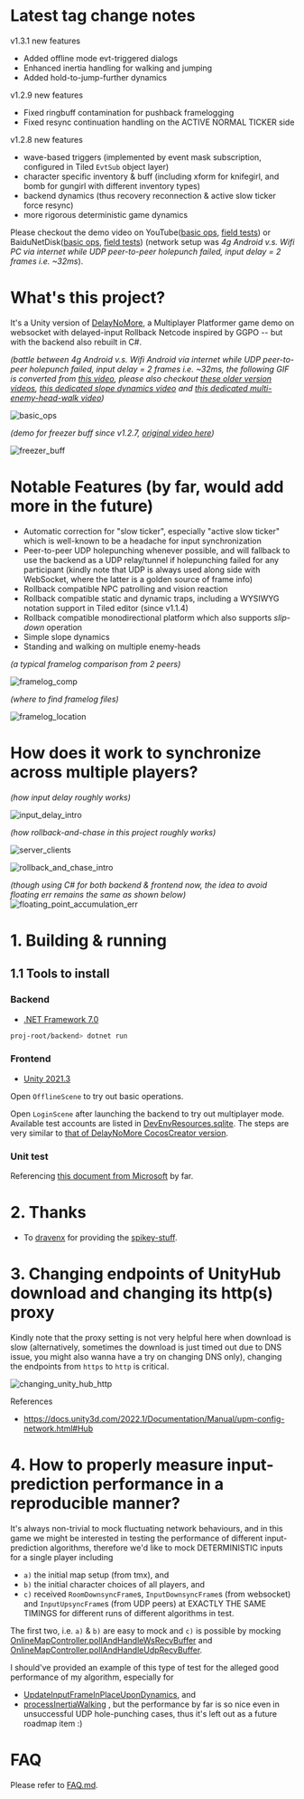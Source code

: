 # Latest tag change notes
v1.3.1 new features
- Added offline mode evt-triggered dialogs
- Enhanced inertia handling for walking and jumping
- Added hold-to-jump-further dynamics

v1.2.9 new features
- Fixed ringbuff contamination for pushback framelogging 
- Fixed resync continuation handling on the ACTIVE NORMAL TICKER side

v1.2.8 new features
- wave-based triggers (implemented by event mask subscription, configured in Tiled `EvtSub` object layer)
- character specific inventory & buff (including xform for knifegirl, and bomb for gungirl with different inventory types)
- backend dynamics (thus recovery reconnection & active slow ticker force resync) 
- more rigorous deterministic game dynamics

Please checkout the demo video on YouTube([basic ops](https://www.youtube.com/watch?v=gu_MfR2oWw0), [field tests](https://www.youtube.com/watch?v=le-gEMUMysM)) or BaiduNetDisk([basic ops](https://pan.baidu.com/s/1WPXsaxrkcQvZaQV0Kd75rg?pwd=vtzg), [field tests](https://pan.baidu.com/s/1WVDlJ1u40qctMFcdYuCw9g?pwd=nxa9)) (network setup was _4g Android v.s. Wifi PC via internet while UDP peer-to-peer holepunch failed, input delay = 2 frames i.e. ~32ms_).

# What's this project?
It's a Unity version of [DelayNoMore](https://github.com/genxium/DelayNoMore), a Multiplayer Platformer game demo on websocket with delayed-input Rollback Netcode inspired by GGPO -- but with the backend also rebuilt in C#.

_(battle between 4g Android v.s. Wifi Android via internet while UDP peer-to-peer holepunch failed, input delay = 2 frames i.e. ~32ms, the following GIF is converted from [this video](https://pan.baidu.com/s/1-VymVEIIFZ0W_9Uw5518Lw?pwd=l58c), please also checkout [these older version videos](https://pan.baidu.com/s/1Egq_vI7C9ANgiHO3vBGxcA?pwd=2m87), [this dedicated slope dynamics video](https://pan.baidu.com/s/1ANH2nlcT09mHFJcuvDPZlA?pwd=ycuk) and [this dedicated multi-enemy-head-walk video](https://pan.baidu.com/s/1A1u3d4G943FLmdOFAblTJw?pwd=gez7))_

![basic_ops](./charts/Merged_all_spedup.gif)

_(demo for freezer buff since v1.2.7, [original video here](https://pan.baidu.com/s/183s9_xt4gmlTXsdIOQCyDw?pwd=ayr6))_

![freezer_buff](./charts/Freezer_demo_deepcut_spedup.gif)

# Notable Features (by far, would add more in the future)
- Automatic correction for "slow ticker", especially "active slow ticker" which is well-known to be a headache for input synchronization
- Peer-to-peer UDP holepunching whenever possible, and will fallback to use the backend as a UDP relay/tunnel if holepunching failed for any participant (kindly note that UDP is always used along side with WebSocket, where the latter is a golden source of frame info)
- Rollback compatible NPC patrolling and vision reaction
- Rollback compatible static and dynamic traps, including a WYSIWYG notation support in Tiled editor (since v1.1.4)
- Rollback compatible monodirectional platform which also supports _slip-down_ operation
- Simple slope dynamics
- Standing and walking on multiple enemy-heads

_(a typical framelog comparison from 2 peers)_

![framelog_comp](./charts/TypicalFrameLogComparison.png)

_(where to find framelog files)_

![framelog_location](./charts/FrameLogLocations.png)

# How does it work to synchronize across multiple players?
_(how input delay roughly works)_

![input_delay_intro](./charts/InputDelayIntro.jpg)

_(how rollback-and-chase in this project roughly works)_

![server_clients](./charts/ServerClients.jpg)

![rollback_and_chase_intro](./charts/RollbackAndChase.jpg)

_(though using C# for both backend & frontend now, the idea to avoid floating err remains the same as shown below)_
![floating_point_accumulation_err](./charts/AvoidingFloatingPointAccumulationErr.jpg)

# 1. Building & running

## 1.1 Tools to install 
### Backend
- [.NET Framework 7.0](https://dotnet.microsoft.com/en-us/download/dotnet/7.0)
```bash
proj-root/backend> dotnet run
```

### Frontend
- [Unity 2021.3](https://unity.com/releases/editor/qa/lts-releases)

Open `OfflineScene` to try out basic operations.

Open `LoginScene` after launching the backend to try out multiplayer mode. Available test accounts are listed in [DevEnvResources.sqlite](./backend/DevEnvResources.sqlite). The steps are very similar to [that of DelayNoMore CocosCreator version](https://github.com/genxium/DelayNoMore#frontend-2).

### Unit test
Referencing [this document from Microsoft](https://learn.microsoft.com/en-us/dotnet/core/testing/unit-testing-with-dotnet-test) by far.

# 2. Thanks
- To [dravenx](https://opengameart.org/users/dravenx) for providing the [spikey-stuff](https://opengameart.org/content/spikey-stuff).

# 3. Changing endpoints of UnityHub download and changing its http(s) proxy
Kindly note that the proxy setting is not very helpful here when download is slow (alternatively, sometimes the download is just timed out due to DNS issue, you might also wanna have a try on changing DNS only), changing the endpoints from `https` to `http` is critical.

![changing_unity_hub_http](./charts/UnityHubNetworkProxying.png)

References
- https://docs.unity3d.com/2022.1/Documentation/Manual/upm-config-network.html#Hub

# 4. How to properly measure input-prediction performance in a reproducible manner?
It's always non-trivial to mock fluctuating network behaviours, and in this game we might be interested in testing the performance of different input-prediction algorithms, therefore we'd like to mock DETERMINISTIC inputs for a single player including
- `a)` the initial map setup (from tmx), and 
- `b)` the initial character choices of all players, and
- `c)` received `RoomDownsyncFrame`s, `InputDownsyncFrame`s (from websocket) and `InputUpsyncFrame`s (from UDP peers) at EXACTLY THE SAME TIMINGS for different runs of different algorithms in test.

The first two, i.e. `a)` & `b)` are easy to mock and `c)` is possible by mocking [OnlineMapController.pollAndHandleWsRecvBuffer](https://github.com/genxium/DelayNoMoreUnity/blob/v1.2.2/frontend/Assets/Scripts/OnlineMapController.cs#L225) and [OnlineMapController.pollAndHandleUdpRecvBuffer](https://github.com/genxium/DelayNoMoreUnity/blob/v1.2.2/frontend/Assets/Scripts/OnlineMapController.cs#L226).

I should've provided an example of this type of test for the alleged good performance of my algorithm, especially for
- [UpdateInputFrameInPlaceUponDynamics](https://github.com/genxium/DelayNoMoreUnity/blob/v1.2.2/frontend/Assets/Scripts/Abstract/AbstractMapController.cs#L268), and  
- [processInertiaWalking](https://github.com/genxium/DelayNoMoreUnity/blob/v1.2.2/shared/Battle_dynamics.cs#L292)
, but the performance by far is so nice even in unsuccessful UDP hole-punching cases, thus it's left out as a future roadmap item :) 

# FAQ
Please refer to [FAQ.md](FAQ.md).
